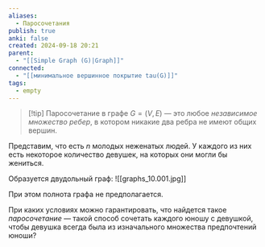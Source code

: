 ```yaml
---
aliases:
  - Паросочетания
publish: true
anki: false
created: 2024-09-18 20:21
parent:
  - "[[Simple Graph (G)|Graph]]"
connected:
  - "[[минимальное вершинное покрытие tau(G)]]"
tags:
  - empty
---
```


> [!tip] Паросочетание в графе $G=(V,E)$ 
— это любое *независимое множество ребер*, в котором никакие два ребра не имеют общих вершин.

Представим, что есть $n$ молодых неженатых людей. У каждого из них есть некоторое количество девушек, на которых они могли бы жениться.

Образуется двудольный граф:
![[graphs_10.001.jpg]]

При этом полнота графа не предполагается.

При каких условиях можно гарантировать, что найдется такое *паросочетание* — такой способ сочетать каждого юношу с девушкой, чтобы девушка всегда была из изначального множества предпочтений юноши?

